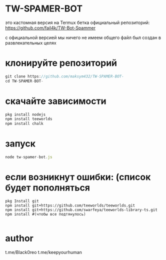 # TW-SPAMER-BOT
это кастомная версия на Termux бетка
официальный репозиторий: https://github.com/fail4k/TW-Bot-Spammer

с официальной версией мы ничего не имеем общего файл был создан в развлекательных целях 

# клонируйте репозиторий 
```js
git clone https://github.com/maksym432/TW-SPAMER-BOT-
cd TW-SPAMER-BOT-
```
# скачайте  зависимости 
```js
pkg install nodejs
npm install teeworlds
npm install chalk
```
# запуск
```js
node tw-spamer-bot.js
```

# если возникнут ошибки: (список будет пополняться 

```
pkg Install git
npm install git+https://github.com/teeworlds/teeworlds.git
npm install git+https://github.com/swarfeya/teeworlds-library-ts.git
npm install #(чтобы все подтянулось)


```

# author 

t.me/Black0reo  t.me/keepyourhuman
